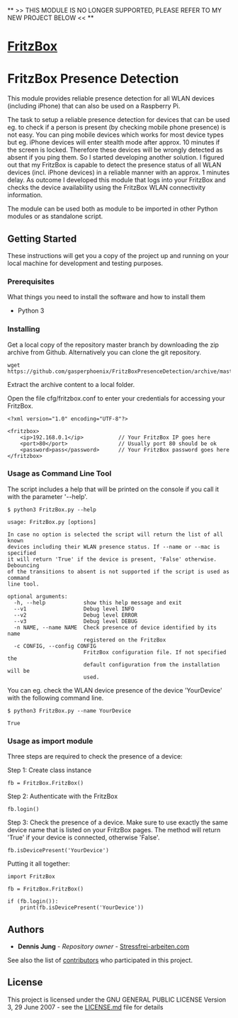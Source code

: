 ** >> THIS MODULE IS NO LONGER SUPPORTED, PLEASE REFER TO MY NEW PROJECT BELOW << **
# [FritzBox](https://github.com/gasperphoenix/FritzBox)

# FritzBox Presence Detection

This module provides reliable presence detection for all WLAN devices (including iPhone) that can also be used on a Raspberry Pi.

The task to setup a reliable presence detection for devices that can be used eg. to check if a person is present (by checking mobile phone presence) is not easy. You can ping mobile devices which works for most device types but eg. iPhone devices will enter stealth mode after approx. 10 minutes if the screen is locked. Therefore these devices will be wrongly detected as absent if you ping them. So I started developing another solution. I figured out that my FritzBox is capable to detect the presence status of all WLAN devices (incl. iPhone devices) in a reliable manner with an approx. 1 minutes delay. As outcome I developed this module that  logs into your FritzBox and checks the device availability using the FritzBox WLAN connectivity information. 

The module can be used both as module to be imported in other Python modules or as standalone script.

## Getting Started

These instructions will get you a copy of the project up and running on your local machine for development and testing purposes.

### Prerequisites

What things you need to install the software and how to install them

- Python 3

### Installing

Get a local copy of the repository master branch by downloading the zip archive from Github. Alternatively you can clone the git repository.

```
wget https://github.com/gasperphoenix/FritzBoxPresenceDetection/archive/master.zip
```

Extract the archive content to a local folder.

Open the file cfg/fritzbox.conf to enter your credentials for accessing your FritzBox.

```
<?xml version="1.0" encoding="UTF-8"?>

<fritzbox>
	<ip>192.168.0.1</ip>           // Your FritzBox IP goes here 
	<port>80</port>                // Usually port 80 should be ok
	<password>pass</password>      // Your FritzBox password goes here
</fritzbox>
```

### Usage as Command Line Tool

The script includes a help that will be printed on the console if you call it with the parameter '--help'.

```
$ python3 FritzBox.py --help

usage: FritzBox.py [options]

In case no option is selected the script will return the list of all known
devices including their WLAN presence status. If --name or --mac is specified
it will return 'True' if the device is present, 'False' otherwise. Debouncing
of the transitions to absent is not supported if the script is used as command
line tool.

optional arguments:
  -h, --help            show this help message and exit
  --v1                  Debug level INFO
  --v2                  Debug level ERROR
  --v3                  Debug level DEBUG
  -n NAME, --name NAME  Check presence of device identified by its name
                        registered on the FritzBox
  -c CONFIG, --config CONFIG
                        FritzBox configuration file. If not specified the
                        default configuration from the installation will be
                        used.
```

You can eg. check the WLAN device presence of the device 'YourDevice' with the following command line.

```
$ python3 FritzBox.py --name YourDevice

True
```


### Usage as import module
Three steps are required to check the presence of a device:

Step 1: Create class instance

```
fb = FritzBox.FritzBox()
```

Step 2: Authenticate with the FritzBox

```    
fb.login()
```

Step 3: Check the presence of a device. Make sure to use exactly the same device name that is listed on your FritzBox pages. The method will return 'True' if your device is connected, otherwise 'False'.

```
fb.isDevicePresent('YourDevice')
```

Putting it all together:
```
import FritzBox

fb = FritzBox.FritzBox()

if (fb.login()):
	print(fb.isDevicePresent('YourDevice'))
```

## Authors

* **Dennis Jung** - *Repository owner* - [Stressfrei-arbeiten.com](https://stressfrei-arbeiten.com)

See also the list of [contributors](https://github.com/gasperphoenix/FritzBoxPresenceDetection/graphs/contributors) who participated in this project.

## License

This project is licensed under the GNU GENERAL PUBLIC LICENSE Version 3, 29 June 2007 - see the [LICENSE.md](LICENSE.md) file for details
